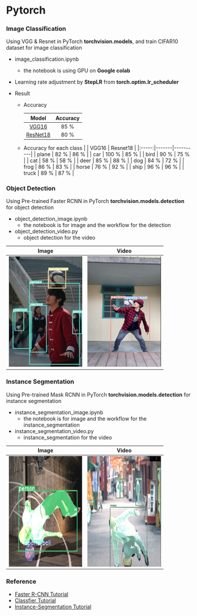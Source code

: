 # Pytorch

### Image Classification

Using VGG & Resnet in PyTorch <b>torchvision.models</b>, and train CIFAR10 dataset for image classification


- image_classification.ipynb
    - the notebook is using GPU on <b>Google colab</b>

- Learning rate adjustment by <b>StepLR</b> from <b>torch.optim.lr_scheduler</b>


 
- Result
    - Accuracy

        |   Model  | Accuracy |
        |:--------:|:--------:|
        |   [VGG16](https://arxiv.org/abs/1409.1556)  |  85 %       |
        | [ResNet18](https://arxiv.org/abs/1512.03385)  |    80 %      |
    - Accuracy for each class
        |       | VGG16 | Resnet18 |
        |:-----:|-------|----------|
        | plane |  82 % | 86 %     |
        |  car  | 100 % | 85 %    |
        |  bird |    90 %   | 75 %  |
        |  cat  |    58 %   | 58 %  |
        |  deer |    85 %    | 88 %  |
        |  dog  |   84 %    | 72 %  |
        |  frog |   86 %    | 83 %  |
        | horse |    76 %   | 92 %  |
        | ship  |     96 %   | 96 %  |
        | truck  |    89 %  | 87 %  |

### Object Detection

Using Pre-trained Faster RCNN in PyTorch <b>torchvision.models.detection</b> for object detection

- object_detection_image.ipynb
    - the notebook is for image and the workflow for the detection 
- object_detection_video.py
    - object detection for the video
 
| Image | Video |
|:-----:|:-----:|
|   <img src="https://github.com/Silence1995/Pytorch/blob/master/figure/object_detection.JPG" width="200" height="300" />    | [<img src="https://github.com/Silence1995/Pytorch/blob/master/figure/object_detection_video.JPG"  width="200" height="300" >](https://drive.google.com/open?id=1_jY_eLx5o5wkypJac8GXYjyraJVIdFd_)|

### Instance Segmentation

Using Pre-trained Mask RCNN in PyTorch <b>torchvision.models.detection</b> for instance segmentation
- instance_segmentation_image.ipynb
    - the notebook is for image and the workflow for the instance_segmentation
- instance_segmentation_video.py
    - instance_segmentation for the video

| Image | Video |
|:-----:|:-----:|
|  <img src="https://github.com/Silence1995/Pytorch/blob/master/figure/instance_segmentation.JPG" width="200" height="300" /> |[<img src="https://github.com/Silence1995/Pytorch/blob/master/figure/instance_segmentation_video.JPG"  width="200" height="300" >](https://drive.google.com/open?id=1SeIvhCkkf8fnAm5DcgPfDfwGRFYzOOMz)       |

### Reference
- [Faster R-CNN Tutorial](https://zhuanlan.zhihu.com/p/93829453)
- [Classfier Tutorial](https://pytorch.org/tutorials/beginner/blitz/cifar10_tutorial.html)
- [Instance-Segmentation Tutorial](https://www.learnopencv.com/mask-r-cnn-instance-segmentation-with-pytorch/)
